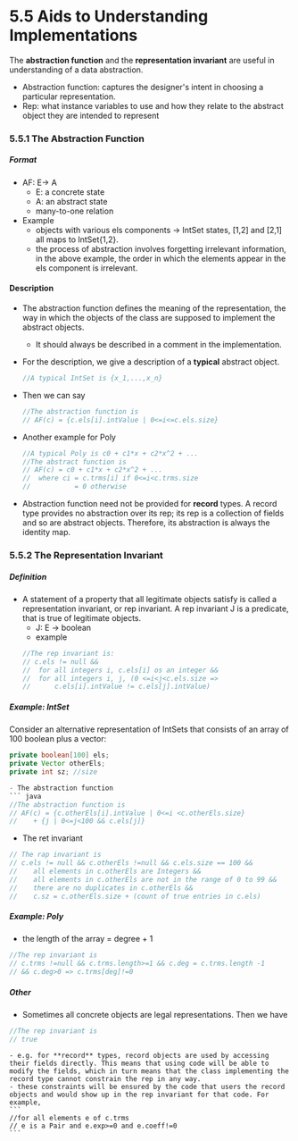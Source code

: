 5.5 Aids to Understanding Implementations
===

The **abstraction function** and the **representation invariant** are useful in understanding of a data abstraction.

- Abstraction function: captures the designer's intent in choosing a particular representation. 
- Rep: what instance variables to use and how they relate to the abstract object they are intended to represent

### 5.5.1 The Abstraction Function
##### Format
- AF: E-> A
	- E: a concrete state
	- A: an abstract state
	- many-to-one relation
- Example
	- objects with various els components -> IntSet states, [1,2] and [2,1] all maps to IntSet{1,2}. 
	- the process of abstraction involves forgetting irrelevant information, in the above example, the order in which the elements appear in the els component is irrelevant.

#### Description
- The abstraction function defines the meaning of the representation, the way in which the objects of the class are supposed to implement the abstract objects.
	- It should always be described in a comment in the implementation.
	
- For the description, we give a description of a **typical** abstract object.
	``` java
	//A typical IntSet is {x_1,...,x_n}
	```
- Then we can say 
	``` java
	//The abstraction function is
	// AF(c) = {c.els[i].intValue | 0<=i<=c.els.size}
	```
- Another example for Poly
	``` java
	//A typical Poly is c0 + c1*x + c2*x^2 + ...
	//The abstract function is
	// AF(c) = c0 + c1*x + c2*x^2 + ...
	//  where ci = c.trms[i] if 0<=i<c.trms.size 
	//			 = 0 otherwise
	```
	
- Abstraction function need not be provided for **record** types. A record type provides no abstraction over its rep; its rep is a collection of fields and so are abstract objects. Therefore, its abstraction is always the identity map.

### 5.5.2 The Representation Invariant
##### Definition
- A statement of a property that all legitimate objects satisfy is called a representation invariant, or rep invariant. A rep invariant J is a predicate, that is true of legitimate objects.
	- J: E -> boolean
	- example
	``` java
	//The rep invariant is:
	// c.els != null &&
	//  for all integers i, c.els[i] os an integer &&
	//  for all integers i, j, (0 <=i<j<c.els.size => 
	//      c.els[i].intValue != c.els[j].intValue)
	```
	
##### Example: IntSet
Consider an alternative representation of IntSets that consists of an array of 100 boolean plus a vector:
``` java
private boolean[100] els;
private Vector otherEls;
private int sz; //size 

- The abstraction function
``` java
//The abstraction function is
// AF(c) = {c.otherEls[i].intValue | 0<=i <c.otherEls.size} 
//    + {j | 0<=j<100 && c.els[j]}
```

- The ret invariant 
``` java
// The rap invariant is
// c.els != null && c.otherEls !=null && c.els.size == 100 &&
// 	  all elements in c.otherEls are Integers &&
//    all elements in c.otherEls are not in the range of 0 to 99 &&
//    there are no duplicates in c.otherEls &&
//    c.sz = c.otherEls.size + (count of true entries in c.els)
```

##### Example: Poly
- the length of the array = degree + 1 
``` java
//The rep invariant is 
// c.trms !=null && c.trms.length>=1 && c.deg = c.trms.length -1
// && c.deg>0 => c.trms[deg]!=0
```

##### Other
- Sometimes all concrete objects are legal representations. Then we have
``` java
//The rep invariant is 
// true
```
	- e.g. for **record** types, record objects are used by accessing their fields directly. This means that using code will be able to modify the fields, which in turn means that the class implementing the record type cannot constrain the rep in any way.
	- these constraints will be ensured by the code that users the record objects and would show up in the rep invariant for that code. For example,
	```
	//for all elements e of c.trms
	// e is a Pair and e.exp>=0 and e.coeff!=0
	```
	

